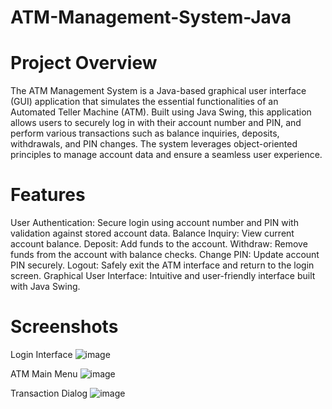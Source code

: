 # ATM-Management-System-Java

# Project Overview
The ATM Management System is a Java-based graphical user interface (GUI) application that simulates the essential functionalities of an Automated Teller Machine (ATM). Built using Java Swing, this application allows users to securely log in with their account number and PIN, and perform various transactions such as balance inquiries, deposits, withdrawals, and PIN changes. The system leverages object-oriented principles to manage account data and ensure a seamless user experience.

# Features
User Authentication: Secure login using account number and PIN with validation against stored account data.
Balance Inquiry: View current account balance.
Deposit: Add funds to the account.
Withdraw: Remove funds from the account with balance checks.
Change PIN: Update account PIN securely.
Logout: Safely exit the ATM interface and return to the login screen.
Graphical User Interface: Intuitive and user-friendly interface built with Java Swing.

# Screenshots
Login Interface
![image](https://github.com/user-attachments/assets/1b0ac1a1-8efb-4154-98e8-d27775fd4191)

ATM Main Menu
![image](https://github.com/user-attachments/assets/a2766e50-5f59-4ad2-8a8f-aee60bf6bf34)

Transaction Dialog
![image](https://github.com/user-attachments/assets/0d9e7ffb-6c6e-4844-be58-ce28bbe86792)
